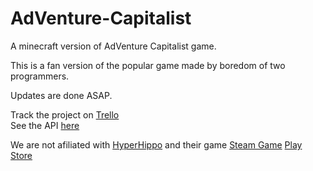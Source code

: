 # AdVenture-Capitalist

A minecraft version of AdVenture Capitalist game.

This is a fan version of the popular game made by boredom of two programmers.

Updates are done ASAP. 

Track the project on [Trello](https://trello.com/b/iovuT7LK "Trello's Board") <br>
See the API [here](http://docs.cadox8.ga/avc/ "AVC API")

We are not afiliated with [HyperHippo](http://hyperhippo.ca/ "HyperHippo's Homepage") and their game [Steam Game](http://store.steampowered.com/app/346900) [Play Store](https://play.google.com/store/apps/details?id=com.kongregate.mobile.adventurecapitalist.google)
